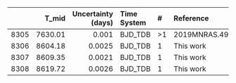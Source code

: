 |      |   T_mid |   Uncertainty (days) | Time System   | #   | Reference           |
|-----:|--------:|---------------------:|:--------------|:----|:--------------------|
| 8305 | 7630.01 |               0.001  | BJD_TDB       | >1  | 2019MNRAS.490.1479H |
| 8306 | 8604.18 |               0.0025 | BJD_TDB       | 1   | This work           |
| 8307 | 8609.35 |               0.0021 | BJD_TDB       | 1   | This work           |
| 8308 | 8619.72 |               0.0026 | BJD_TDB       | 1   | This work           |